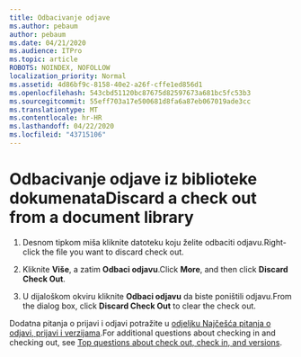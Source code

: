 ```yaml
---
title: Odbacivanje odjave
ms.author: pebaum
author: pebaum
ms.date: 04/21/2020
ms.audience: ITPro
ms.topic: article
ROBOTS: NOINDEX, NOFOLLOW
localization_priority: Normal
ms.assetid: 4d86bf9c-8158-40e2-a26f-cffe1ed856d1
ms.openlocfilehash: 543cbd51120bc87675d82597673a681bc5fc53b3
ms.sourcegitcommit: 55eff703a17e500681d8fa6a87eb067019ade3cc
ms.translationtype: MT
ms.contentlocale: hr-HR
ms.lasthandoff: 04/22/2020
ms.locfileid: "43715106"
---
```

# <a name="discard-a-check-out-from-a-document-library"></a><span data-ttu-id="5cd04-102">Odbacivanje odjave iz biblioteke dokumenata</span><span class="sxs-lookup"><span data-stu-id="5cd04-102">Discard a check out from a document library</span></span>

1. <span data-ttu-id="5cd04-103">Desnom tipkom miša kliknite datoteku koju želite odbaciti odjavu.</span><span class="sxs-lookup"><span data-stu-id="5cd04-103">Right-click the file you want to discard check out.</span></span>
    
2. <span data-ttu-id="5cd04-104">Kliknite **Više**, a zatim **Odbaci odjavu**.</span><span class="sxs-lookup"><span data-stu-id="5cd04-104">Click **More**, and then click **Discard Check Out**.</span></span> 
    
3. <span data-ttu-id="5cd04-105">U dijaloškom okviru kliknite **Odbaci odjavu** da biste poništili odjavu.</span><span class="sxs-lookup"><span data-stu-id="5cd04-105">From the dialog box, click **Discard Check Out** to clear the check out.</span></span> 
    
<span data-ttu-id="5cd04-106">Dodatna pitanja o prijavi i odjavi potražite u [odjeljku Najčešća pitanja o odjavi, prijavi i verzijama](https://go.microsoft.com/fwlink/?linkid=2018786).</span><span class="sxs-lookup"><span data-stu-id="5cd04-106">For additional questions about checking in and checking out, see [Top questions about check out, check in, and versions](https://go.microsoft.com/fwlink/?linkid=2018786).</span></span>
  

